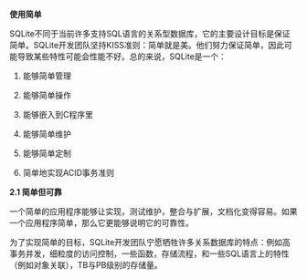 **使用简单**

SQLite不同于当前许多支持SQL语言的关系型数据库，它的主要设计目标是保证简单。SQLite开发团队坚持KISS准则：简单就是美。他们努力保证简单，因此可能导致某些特性可能会性能不好。总的来说，SQLite是一个：

1. 能够简单管理

2. 能够简单操作

3. 能够嵌入到C程序里

4. 能够简单维护

5. 能够简单定制

6. 简单地实现ACID事务准则



**2.1 简单但可靠**

一个简单的应用程序能够让实现，测试维护，整合与扩展，文档化变得容易。如果一个应用程序简单，那么它更能够说明它的可靠性。

为了实现简单的目标，SQLite开发团队宁愿牺牲许多关系数据库的特点：例如高事务并发，细粒度的访问控制，一些函数，存储流程，和一些SQL语言上的特性（例如对象关联），TB与PB级别的存储量。

